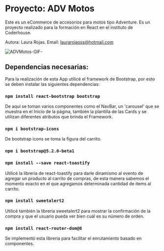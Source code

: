# Proyecto: ADV Motos

Este es un eCommerce de accesorios para motos tipo Adventure. Es un proyecto realizado para la formación en React en el instituto de Coderhouse. 

Autora: Laura Rojas. 
Email: laurarojasss@hotmail.com

![ADVMotos-GIF-](https://user-images.githubusercontent.com/85701622/177380261-f6601566-702b-4a4b-9b58-44a2b0708593.gif)


## Dependencias necesarias: 

Para la realización de esta App utilicé el framework de Bootstrap, por esto se deben instalar las siguientes dependencias: 

### `npm install react-bootstrap bootstrap`

De aquí se toman varios componentes como el NavBar, un 'carousel' que se muestra en el Inicio de la página, también la plantilla de las Cards y se utilizan diferentes atributos que brinda el Framework. 

### `npm i bootstrap-icons`

De bootstrap icons se toma la figura del carrito. 

### `npm i bootstrap@5.2.0-beta1`

### `npm install --save react-toastify`

Utilicé la librería de react-toastify para darle dinamismo al evento de agregar un producto al carrito de compras, de esta manera sabemos el momento exacto en el que agregamos determinada cantidad de items al carrito.

### `npm install sweetalert2`

Utilicé también la librería sweetalert2 para mostrar la confirmación de la compra y que el usuario pueda ver bien cuál es su número de orden. 

### `npm install react-router-dom@6`

Se implementó esta librería para facilitar el enrutamiento basado en componentes.


